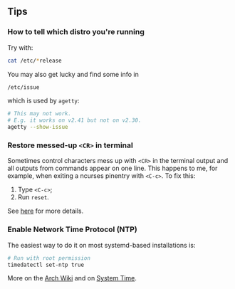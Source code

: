 
## Tips 

### How to tell which distro you're running

Try with:

```sh
cat /etc/*release
```

You may also get lucky and find some info in

```sh
/etc/issue
```

which is used by `agetty`:

```sh
# This may not work.
# E.g. it works on v2.41 but not on v2.30.
agetty --show-issue
```


### Restore messed-up `<CR>` in terminal 

Sometimes control characters mess up with `<CR>` in the terminal output and all
outputs from commands appear on one line. This happens to me, for example, when
exiting a ncurses pinentry with `<C-c>`. To fix this:

 1. Type `<C-c>`;
 2. Run `reset`.

See [here](https://askubuntu.com/a/58049) for more details.


### Enable Network Time Protocol (NTP) 

The easiest way to do it on most systemd-based installations is:

```sh
# Run with root permission
timedatectl set-ntp true
```

More on the [Arch
Wiki](https://wiki.archlinux.org/title/Systemd-timesyncd#Enable_and_start) and
on [System Time](https://wiki.archlinux.org/title/System_time).


